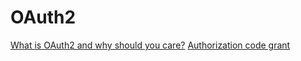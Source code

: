 # OAuth2

[What is OAuth2 and why should you care?](https://github.com/KiraDiShira/OAuth2/blob/master/FirstSteps/README.md#what-is-oauth-2-and-why-should-you-care)
[Authorization code grant](https://github.com/KiraDiShira/OAuth2/blob/master/OAuthDance/Readme.md#authorization-code-grant)
